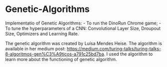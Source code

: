 # Genetic-Algorithms

Implementatio of Genetic Algorithms: 
      - To run the DinoRun Chrome game;
      - To tune the hyperparameters of a CNN: Convolutional Layer Size, Droupout Size, Optimizers and Learning Rate.

The genetic algorithm was created by Luísa Mendes Heise. The algorithm is available in her medium post:  https://medium.com/turing-talks/turing-talks-8-algoritmos-gen%C3%A9ticos-a791c25bd7ba. I used the algorithm to learn more about the functioning of genetic algorithm.
